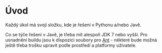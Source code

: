 # Úvod #

Každý úkol má svojí složku, kde je řešení v Pythonu a/nebo Javě.

Co se týče řešení v Javě, je třeba mít alespoň JDK 7 nebo vyšší. Pro usnadnění buildu jsou k dispozici soubory pro [Ant](http://ant.apache.org/) - některé bude možná ještě třeba trošku upravit podle prostředí a platformy uživatele.
